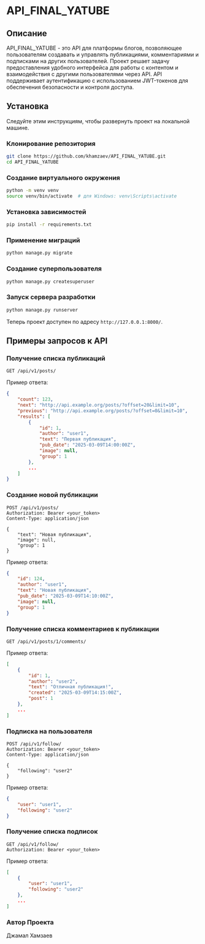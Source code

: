 # API_FINAL_YATUBE

## Описание

API_FINAL_YATUBE - это API для платформы блогов, позволяющее пользователям создавать и управлять публикациями, комментариями и подписками на других пользователей. Проект решает задачу предоставления удобного интерфейса для работы с контентом и взаимодействия с другими пользователями через API. API поддерживает аутентификацию с использованием JWT-токенов для обеспечения безопасности и контроля доступа.

## Установка

Следуйте этим инструкциям, чтобы развернуть проект на локальной машине.

### Клонирование репозитория

```sh
git clone https://github.com/khamzaev/API_FINAL_YATUBE.git
cd API_FINAL_YATUBE
```

### Создание виртуального окружения

```sh
python -m venv venv
source venv/bin/activate  # для Windows: venv\Scripts\activate
```

### Установка зависимостей

```sh
pip install -r requirements.txt
```

### Применение миграций

```sh
python manage.py migrate
```

### Создание суперпользователя

```sh
python manage.py createsuperuser
```

### Запуск сервера разработки

```sh
python manage.py runserver
```

Теперь проект доступен по адресу `http://127.0.0.1:8000/`.

## Примеры запросов к API

### Получение списка публикаций

```http
GET /api/v1/posts/
```

Пример ответа:

```json
{
    "count": 123,
    "next": "http://api.example.org/posts/?offset=20&limit=10",
    "previous": "http://api.example.org/posts/?offset=0&limit=10",
    "results": [
        {
            "id": 1,
            "author": "user1",
            "text": "Первая публикация",
            "pub_date": "2025-03-09T14:00:00Z",
            "image": null,
            "group": 1
        },
        ...
    ]
}
```

### Создание новой публикации

```http
POST /api/v1/posts/
Authorization: Bearer <your_token>
Content-Type: application/json

{
    "text": "Новая публикация",
    "image": null,
    "group": 1
}
```

Пример ответа:

```json
{
    "id": 124,
    "author": "user1",
    "text": "Новая публикация",
    "pub_date": "2025-03-09T14:10:00Z",
    "image": null,
    "group": 1
}
```

### Получение списка комментариев к публикации

```http
GET /api/v1/posts/1/comments/
```

Пример ответа:

```json
[
    {
        "id": 1,
        "author": "user2",
        "text": "Отличная публикация!",
        "created": "2025-03-09T14:15:00Z",
        "post": 1
    },
    ...
]
```

### Подписка на пользователя

```http
POST /api/v1/follow/
Authorization: Bearer <your_token>
Content-Type: application/json

{
    "following": "user2"
}
```

Пример ответа:

```json
{
    "user": "user1",
    "following": "user2"
}
```

### Получение списка подписок

```http
GET /api/v1/follow/
Authorization: Bearer <your_token>
```

Пример ответа:

```json
[
    {
        "user": "user1",
        "following": "user2"
    },
    ...
]
```
### Автор Проекта

Джамал Хамзаев
